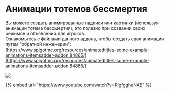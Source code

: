 # Анимации тотемов бессмертия



Вы можете создать анимированные надписи или картинки \(используя анимации тотема бессмертия\), это полезно при создании своих режимов и объявлений для игроков.  
Ознакомьтесь с файлами данного аддона, чтобы создать свои анимации путем "обратной инженерии": [https://www.spigotmc.org/resources/animatedtitles-some-example-animations-itemsadder-addon.84865/](https://www.spigotmc.org/resources/animatedtitles-some-example-animations-itemsadder-addon.84865/)

![](../../../.gitbook/assets/image%20%2829%29.png)

{% embed url="https://www.youtube.com/watch?v=RlgfggheNAE" %}



